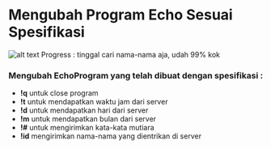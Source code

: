 # Mengubah Program Echo Sesuai Spesifikasi
![alt text](https://raw.githubusercontent.com/sosispanggang/kuliah/master/Semester%205/Pemrograman%20Jaringan/Tugas%201/tugas.jpg "Tugas 1")
Progress : tinggal cari nama-nama aja, udah 99% kok
### Mengubah EchoProgram yang telah dibuat dengan spesifikasi :
- __!q__ untuk close program
- __!t__ untuk mendapatkan waktu jam dari server
- __!d__ untuk mendapatkan hari dari server
- __!m__ untuk mendapatkan bulan dari server
- __!#__ untuk mengirimkan kata-kata mutiara
- __!id__ mengirimkan nama-nama yang dientrikan di server
